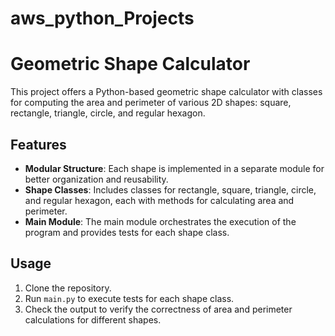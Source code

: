 # aws_python_Projects

# Geometric Shape Calculator

This project offers a Python-based geometric shape calculator with classes for computing the area and perimeter of various 2D shapes: square, rectangle, triangle, circle, and regular hexagon.

## Features

- **Modular Structure**: Each shape is implemented in a separate module for better organization and reusability.
- **Shape Classes**: Includes classes for rectangle, square, triangle, circle, and regular hexagon, each with methods for calculating area and perimeter.
- **Main Module**: The main module orchestrates the execution of the program and provides tests for each shape class.

## Usage

1. Clone the repository.
2. Run `main.py` to execute tests for each shape class.
3. Check the output to verify the correctness of area and perimeter calculations for different shapes.
